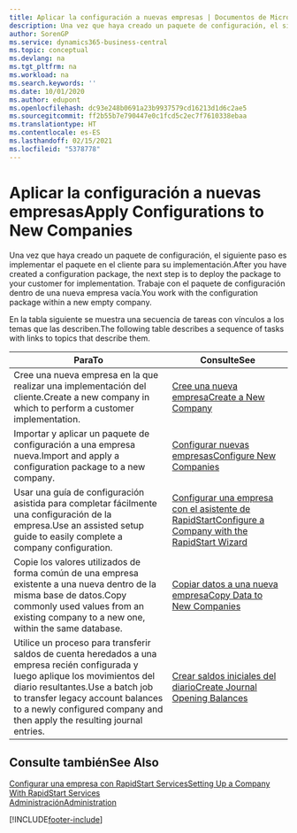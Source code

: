 ```yaml
---
title: Aplicar la configuración a nuevas empresas | Documentos de Microsoft
description: Una vez que haya creado un paquete de configuración, el siguiente paso es implementar el paquete en el cliente para su implementación. Use la configuración con una nueva empresa vacía.
author: SorenGP
ms.service: dynamics365-business-central
ms.topic: conceptual
ms.devlang: na
ms.tgt_pltfrm: na
ms.workload: na
ms.search.keywords: ''
ms.date: 10/01/2020
ms.author: edupont
ms.openlocfilehash: dc93e248b0691a23b9937579cd16213d1d6c2ae5
ms.sourcegitcommit: ff2b55b7e790447e0c1fcd5c2ec7f7610338ebaa
ms.translationtype: HT
ms.contentlocale: es-ES
ms.lasthandoff: 02/15/2021
ms.locfileid: "5378778"
---
```

# <a name="apply-configurations-to-new-companies"></a><span data-ttu-id="cec98-104">Aplicar la configuración a nuevas empresas</span><span class="sxs-lookup"><span data-stu-id="cec98-104">Apply Configurations to New Companies</span></span>
<span data-ttu-id="cec98-105">Una vez que haya creado un paquete de configuración, el siguiente paso es implementar el paquete en el cliente para su implementación.</span><span class="sxs-lookup"><span data-stu-id="cec98-105">After you have created a configuration package, the next step is to deploy the package to your customer for implementation.</span></span> <span data-ttu-id="cec98-106">Trabaje con el paquete de configuración dentro de una nueva empresa vacía.</span><span class="sxs-lookup"><span data-stu-id="cec98-106">You work with the configuration package within a new empty company.</span></span>  

 <span data-ttu-id="cec98-107">En la tabla siguiente se muestra una secuencia de tareas con vínculos a los temas que las describen.</span><span class="sxs-lookup"><span data-stu-id="cec98-107">The following table describes a sequence of tasks with links to topics that describe them.</span></span>

|<span data-ttu-id="cec98-108">**Para**</span><span class="sxs-lookup"><span data-stu-id="cec98-108">**To**</span></span>|<span data-ttu-id="cec98-109">**Consulte**</span><span class="sxs-lookup"><span data-stu-id="cec98-109">**See**</span></span>|  
|------------|-------------|  
|<span data-ttu-id="cec98-110">Cree una nueva empresa en la que realizar una implementación del cliente.</span><span class="sxs-lookup"><span data-stu-id="cec98-110">Create a new company in which to perform a customer implementation.</span></span>|[<span data-ttu-id="cec98-111">Cree una nueva empresa</span><span class="sxs-lookup"><span data-stu-id="cec98-111">Create a New Company</span></span>](admin-how-to-create-a-new-company.md)|  
|<span data-ttu-id="cec98-112">Importar y aplicar un paquete de configuración a una empresa nueva.</span><span class="sxs-lookup"><span data-stu-id="cec98-112">Import and apply a configuration package to a new company.</span></span>|[<span data-ttu-id="cec98-113">Configurar nuevas empresas</span><span class="sxs-lookup"><span data-stu-id="cec98-113">Configure New Companies</span></span>](admin-how-to-configure-new-companies.md)|  
|<span data-ttu-id="cec98-114">Usar una guía de configuración asistida para completar fácilmente una configuración de la empresa.</span><span class="sxs-lookup"><span data-stu-id="cec98-114">Use an assisted setup guide to easily complete a company configuration.</span></span>|[<span data-ttu-id="cec98-115">Configurar una empresa con el asistente de RapidStart</span><span class="sxs-lookup"><span data-stu-id="cec98-115">Configure a Company with the RapidStart Wizard</span></span>](admin-how-to-configure-a-company-with-the-rapidstart-wizard.md)|
|<span data-ttu-id="cec98-116">Copie los valores utilizados de forma común de una empresa existente a una nueva dentro de la misma base de datos.</span><span class="sxs-lookup"><span data-stu-id="cec98-116">Copy commonly used values from an existing company to a new one, within the same database.</span></span>|[<span data-ttu-id="cec98-117">Copiar datos a una nueva empresa</span><span class="sxs-lookup"><span data-stu-id="cec98-117">Copy Data to New Companies</span></span>](admin-how-to-copy-data-to-new-companies.md)|  
|<span data-ttu-id="cec98-118">Utilice un proceso para transferir saldos de cuenta heredados a una empresa recién configurada y luego aplique los movimientos del diario resultantes.</span><span class="sxs-lookup"><span data-stu-id="cec98-118">Use a batch job to transfer legacy account balances to a newly configured company and then apply the resulting journal entries.</span></span>|[<span data-ttu-id="cec98-119">Crear saldos iniciales del diario</span><span class="sxs-lookup"><span data-stu-id="cec98-119">Create Journal Opening Balances</span></span>](admin-how-to-create-journal-opening-balances.md)|  

## <a name="see-also"></a><span data-ttu-id="cec98-120">Consulte también</span><span class="sxs-lookup"><span data-stu-id="cec98-120">See Also</span></span>  
[<span data-ttu-id="cec98-121">Configurar una empresa con RapidStart Services</span><span class="sxs-lookup"><span data-stu-id="cec98-121">Setting Up a Company With RapidStart Services</span></span>](admin-set-up-a-company-with-rapidstart.md)  
[<span data-ttu-id="cec98-122">Administración</span><span class="sxs-lookup"><span data-stu-id="cec98-122">Administration</span></span>](admin-setup-and-administration.md)


[!INCLUDE[footer-include](includes/footer-banner.md)]